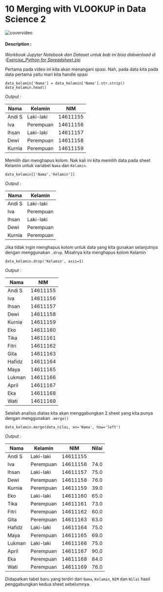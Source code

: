 # 10 Merging with VLOOKUP in Data Science 2

![covervideo](http://bit.ly/makeaicovervideo)

#### **Description :**
_Workbook Jupyter Notebook dan Dataset untuk bab ini bisa didownload di :[Exercise_Python for Spreadsheet.zip](https://drive.google.com/file/d/1WlpXDBTwluGYoV0crZ4fBtXglicXtS-A/view?usp=sharing)_

Pertama pada video ini kita akan menangani spasi. Nah, pada data kita pada data pertama yaitu mari kita handle spasi
```
data_kelamin['Nama'] = data_kelamin['Nama'].str.strip()
data_kelamin.head()
```
*Output :*

| Nama    | Kelamin   | NIM      |
|---------|-----------|----------|
| Andi  S | Laki-laki | 14611155 |
| Iva     | Perempuan | 14611156 |
| Ihsan   | Laki-laki | 14611157 |
| Dewi    | Perempuan | 14611158 |
| Kurnia  | Perempuan | 14611159 |

Memilih dan menghapus kolom. Nak kali ini kita memilih data pada sheet Kelamin untuk variabel ```Nama``` dan ```Kelamin```. 
```
data_kelamin[['Nama','Kelamin']]
```
*Output :*

| Nama    | Kelamin   |
|---------|-----------|
| Andi  S | Laki-laki |
| Iva     | Perempuan |
| Ihsan   | Laki-laki |
| Dewi    | Perempuan |
| Kurnia  | Perempuan |

Jika tidak ingin menghapus kolom untuk data yang kita gunakan selanjutnya dengan menggunakan ```.drop```. Misalnya kita menghapus kolom Kelamin
```
data_kelamin.drop('Kelamin', axis=1)
```
*Output :*

| Nama    | NIM      |
|---------|----------|
| Andi  S | 14611155 |
| Iva     | 14611156 |
| Ihsan   | 14611157 |
| Dewi    | 14611158 |
| Kurnia  | 14611159 |
| Eko     | 14611160 |
| Tika    | 14611161 |
| Fitri   | 14611162 |
| Gita    | 14611163 |
| Hafidz  | 14611164 |
| Maya    | 14611165 |
| Lukman  | 14611166 |
| April   | 14611167 |
| Eka     | 14611168 |
| Wati    | 14611169 |

Setelah analisis diatas kita akan menggabungkan 2 sheet yang kita punya dengan menggunakan  ```.merge()```
```
data_kelamin.merge(data_nilai, on='Nama', how='left')
````
*Output :*

| Nama    | Kelamin   | NIM      | Nilai |
|---------|-----------|----------|-------|
| Andi  S | Laki-laki | 14611155 |       |
| Iva     | Perempuan | 14611156 | 74.0  |
| Ihsan   | Laki-laki | 14611157 | 75.0  |
| Dewi    | Perempuan | 14611158 | 76.0  |
| Kurnia  | Perempuan | 14611159 | 39.0  |
| Eko     | Laki-laki | 14611160 | 65.0  |
| Tika    | Perempuan | 14611161 | 73.0  |
| Fitri   | Perempuan | 14611162 | 60.0  |
| Gita    | Perempuan | 14611163 | 63.0  |
| Hafidz  | Laki-laki | 14611164 | 75.0  |
| Maya    | Perempuan | 14611165 | 69.0  |
| Lukman  | Laki-laki | 14611166 | 75.0  |
| April   | Perempuan | 14611167 | 90.0  |
| Eka     | Perempuan | 14611168 | 84.0  |
| Wati    | Perempuan | 14611169 | 76.0  |

Didapatkan tabel baru yang terdiri dari ```Nama```, ```Kelamin```, ```NIM``` dan ```Nilai``` hasil penggabungkan kedua sheet sebelumnya. 